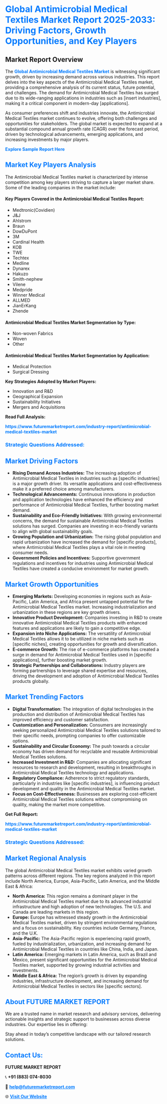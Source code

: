 <h1 style="color: #007BFF;">Global Antimicrobial Medical Textiles Market Report 2025-2033: Driving Factors, Growth Opportunities, and Key Players</h1>

<section id="overview">
<h2>Market Report Overview</h2>
<p>The <a href="https://www.futuremarketreport.com/industry-report/antimicrobial-medical-textiles-market" style="color: #007BFF; text-decoration: none;"><strong>Global Antimicrobial Medical Textiles Market</strong></a> is witnessing significant growth, driven by increasing demand across various industries. This report delves into the key aspects of the Antimicrobial Medical Textiles market, providing a comprehensive analysis of its current status, future potential, and challenges. The demand for Antimicrobial Medical Textiles has surged due to its wide-ranging applications in industries such as [insert industries], making it a critical component in modern-day [applications].</p>
<p>As consumer preferences shift and industries innovate, the Antimicrobial Medical Textiles market continues to evolve, offering both challenges and opportunities for stakeholders. The global market is expected to expand at a substantial compound annual growth rate (CAGR) over the forecast period, driven by technological advancements, emerging applications, and increasing investments by major players.</p>
</section>

<section id="overview">
<p><a href="https://www.futuremarketreport.com/request-sample/reportId=62416" style="color: #007BFF; text-decoration: none;"><strong>Explore Sample Report Here</strong></a></p>
</section>

<section id="key-players">
<h2 style="color: #007BFF;">Market Key Players Analysis</h2>
<p>The Antimicrobial Medical Textiles market is characterized by intense competition among key players striving to capture a larger market share. Some of the leading companies in the market include:</p>
<h4>Key Players Covered in the Antimicrobial Medical Textiles Report:</h4>
<ul><li>Medtronic(Covidien)</li><li>J&amp;J</li><li>Ahlstrom</li><li>Braun</li><li>DowDuPont</li><li>3M</li><li>Cardinal Health</li><li>KOB</li><li>TWE</li><li>Techtex</li><li>Medline</li><li>Dynarex</li><li>Hakuzo</li><li>Smith-nephew</li><li>Vilene</li><li>Medpride</li><li>Winner Medical</li><li>ALLMED</li><li>JianErKang</li><li>Zhende</li></ul>
<h4>Antimicrobial Medical Textiles Market Segmentation by Type:</h4>
<ul><li>Non-woven Fabrics</li><li>Woven</li><li>Other</li></ul>

<h4>Antimicrobial Medical Textiles Market Segmentation by Application:</h4>
<ul><li>Medical Protection</li><li>Surgical Dressing</li></ul>
<p><strong>Key Strategies Adopted by Market Players:</strong></p>
<ul>
<li>Innovation and R&D</li>
<li>Geographical Expansion</li>
<li>Sustainability Initiatives</li>
<li>Mergers and Acquisitions</li>
</ul>
</section>

<section>
<p><strong>Read Full Analysis: </strong></p><a href="https://www.futuremarketreport.com/industry-report/antimicrobial-medical-textiles-market" style="color: #007BFF; text-decoration: none;"><strong>https://www.futuremarketreport.com/industry-report/antimicrobial-medical-textiles-market</strong></a>
<h3 style="color: #007BFF;">Strategic Questions Addressed:</h3>
</section>

<section id="driving-factors">
<h2 style="color: #007BFF;">Market Driving Factors</h2>
<ul>
<li><strong>Rising Demand Across Industries:</strong> The increasing adoption of Antimicrobial Medical Textiles in industries such as [specific industries] is a major growth driver. Its versatile applications and cost-effectiveness make it a preferred choice among manufacturers.</li>
<li><strong>Technological Advancements:</strong> Continuous innovations in production and application technologies have enhanced the efficiency and performance of Antimicrobial Medical Textiles, further boosting market demand.</li>
<li><strong>Sustainability and Eco-Friendly Initiatives:</strong> With growing environmental concerns, the demand for sustainable Antimicrobial Medical Textiles solutions has surged. Companies are investing in eco-friendly variants to align with global sustainability goals.</li>
<li><strong>Growing Population and Urbanization:</strong> The rising global population and rapid urbanization have increased the demand for [specific products], where Antimicrobial Medical Textiles plays a vital role in meeting consumer needs.</li>
<li><strong>Government Policies and Incentives:</strong> Supportive government regulations and incentives for industries using Antimicrobial Medical Textiles have created a conducive environment for market growth.</li>
</ul>
</section>

<section id="growth-opportunities">
<h2 style="color: #007BFF;">Market Growth Opportunities</h2>
<ul>
<li><strong>Emerging Markets:</strong> Developing economies in regions such as Asia-Pacific, Latin America, and Africa present untapped potential for the Antimicrobial Medical Textiles market. Increasing industrialization and urbanization in these regions are key growth drivers.</li>
<li><strong>Innovative Product Development:</strong> Companies investing in R&D to create innovative Antimicrobial Medical Textiles products with enhanced features and applications are likely to gain a competitive edge.</li>
<li><strong>Expansion into Niche Applications:</strong> The versatility of Antimicrobial Medical Textiles allows it to be utilized in niche markets such as [specific niches], creating opportunities for growth and diversification.</li>
<li><strong>E-commerce Growth:</strong> The rise of e-commerce platforms has created a surge in demand for Antimicrobial Medical Textiles used in [specific applications], further boosting market growth.</li>
<li><strong>Strategic Partnerships and Collaborations:</strong> Industry players are forming partnerships to leverage shared expertise and resources, driving the development and adoption of Antimicrobial Medical Textiles products globally.</li>
</ul>
</section>

<section id="trending-factors">
<h2 style="color: #007BFF;">Market Trending Factors</h2>
<ul>
<li><strong>Digital Transformation:</strong> The integration of digital technologies in the production and distribution of Antimicrobial Medical Textiles has improved efficiency and customer satisfaction.</li>
<li><strong>Customization and Personalization:</strong> Consumers are increasingly seeking personalized Antimicrobial Medical Textiles solutions tailored to their specific needs, prompting companies to offer customizable options.</li>
<li><strong>Sustainability and Circular Economy:</strong> The push towards a circular economy has driven demand for recyclable and reusable Antimicrobial Medical Textiles solutions.</li>
<li><strong>Increased Investment in R&D:</strong> Companies are allocating significant resources to research and development, resulting in breakthroughs in Antimicrobial Medical Textiles technology and applications.</li>
<li><strong>Regulatory Compliance:</strong> Adherence to strict regulatory standards, particularly in industries like [specific industries], is influencing product development and quality in the Antimicrobial Medical Textiles market.</li>
<li><strong>Focus on Cost-Effectiveness:</strong> Businesses are exploring cost-efficient Antimicrobial Medical Textiles solutions without compromising on quality, making the market more competitive.</li>
</ul>
</section>

<section>
<p><strong>Get Full Report: </strong></p><a href="https://www.futuremarketreport.com/industry-report/antimicrobial-medical-textiles-market" style="color: #007BFF; text-decoration: none;"><strong>https://www.futuremarketreport.com/industry-report/antimicrobial-medical-textiles-market</strong></a>
<h3 style="color: #007BFF;">Strategic Questions Addressed:</h3>
</section>


<section id="regional-analysis">
<h2 style="color: #007BFF;">Market Regional Analysis</h2>
<p>The global Antimicrobial Medical Textiles market exhibits varied growth patterns across different regions. The key regions analyzed in this report include North America, Europe, Asia-Pacific, Latin America, and the Middle East & Africa:</p>
<ul>
<li><strong>North America:</strong> This region remains a dominant player in the Antimicrobial Medical Textiles market due to its advanced industrial infrastructure and high adoption of new technologies. The U.S. and Canada are leading markets in this region.</li>
<li><strong>Europe:</strong> Europe has witnessed steady growth in the Antimicrobial Medical Textiles market, driven by stringent environmental regulations and a focus on sustainability. Key countries include Germany, France, and the U.K.</li>
<li><strong>Asia-Pacific:</strong> The Asia-Pacific region is experiencing rapid growth, fueled by industrialization, urbanization, and increasing demand for Antimicrobial Medical Textiles in countries like China, India, and Japan.</li>
<li><strong>Latin America:</strong> Emerging markets in Latin America, such as Brazil and Mexico, present significant opportunities for the Antimicrobial Medical Textiles market, supported by growing industrial activities and investments.</li>
<li><strong>Middle East & Africa:</strong> The region’s growth is driven by expanding industries, infrastructure development, and increasing demand for Antimicrobial Medical Textiles in sectors like [specific sectors].</li>
</ul>
</section>

<footer>
<h2 style="color: #007BFF;">About FUTURE MARKET REPORT</h2>
<p>We are a trusted name in market research and advisory services, delivering actionable insights and strategic support to businesses across diverse industries. Our expertise lies in offering:</p>

<p>Stay ahead in today’s competitive landscape with our tailored research solutions.</p>

<h2 style="color: #007BFF;">Contact Us:</h2>
<p><strong>FUTURE MARKET REPORT</strong></p>
<p>📞 <strong>+91 (883) 074-8030</strong></p>
<p>📧 <strong><a href="mailto:help@futuremarketreport.com" style="color: #007BFF;">help@futuremarketreport.com</a></strong></p>
<p>🌐 <strong><a href="https://www.futuremarketreport.com/" style="color: #007BFF;">Visit Our Website</a></strong></p>
</footer>